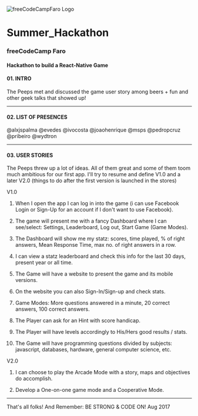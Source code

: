 ![freeCodeCampFaro Logo](https://github.com/freeCodeCampFaro/Summer_Hackathon/raw/master/logoimgs/logo.png)

# Summer_Hackathon


### freeCodeCamp Faro
#### Hackathon to build a React-Native Game


#### 01. INTRO

The Peeps met and discussed the game user story among beers + fun and other geek talks that showed up!

----------------------------------------------------------------------------------------------

#### 02. LIST OF PRESENCES

@alxjspalma
@evedes
@ivocosta
@joaohenrique
@msps
@pedropcruz
@pribeiro
@wydtron

----------------------------------------------------------------------------------------------

#### 03. USER STORIES

The Peeps threw up a lot of ideas. All of them great and some of them toom much ambitious for our first app. I'll try to resume and define V1.0 and a later V2.0 (things to do after the first version is launched in the stores)

V1.0

01. When I open the app I can log in into the game (i can use Facebook Login or Sign-Up for an account if I don't want to use Facebook).

02. The game will present me with a fancy Dashboard where I can see/select: Settings, Leaderboard, Log out, Start Game (Game Modes).

03. The Dashboard will show me my statz: scores, time played, % of right answers, Mean Response Time, max no. of right answers in a row.

04. I can view a statz leaderboard and check this info for the last 30 days, present year or all time.

05. The Game will have a website to present the game and its mobile versions.

06. On the website you can also Sign-In/Sign-up and check stats. 

07. Game Modes: More questions answered in a minute, 20 correct answers, 100 correct answers.

08. The Player can ask for an Hint with score handicap.

09. The Player will have levels accordingly to His/Hers good results / stats.

10. The Game will have programming questions divided by subjects: javascript, databases, hardware, general computer science, etc.

V2.0 

01. I can choose to play the Arcade Mode with a story, maps and objectives do accomplish.

02. Develop a One-on-one game mode and a Cooperative Mode.


----------------------------------------------------------------------------------------------

That's all folks! And Remember: BE STRONG & CODE ON! 
Aug 2017


















